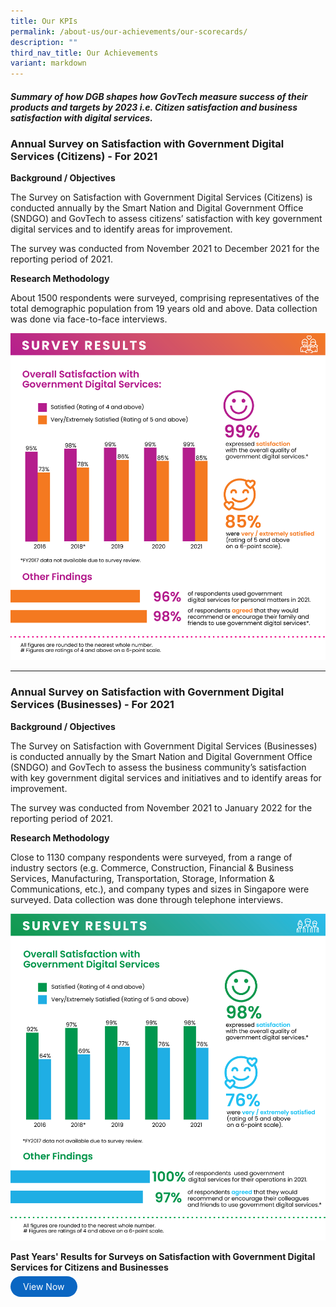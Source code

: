 ```yaml
---
title: Our KPIs
permalink: /about-us/our-achievements/our-scorecards/
description: ""
third_nav_title: Our Achievements
variant: markdown
---
```

##### Summary of how DGB shapes how GovTech measure success of their products and targets by 2023 i.e. Citizen satisfaction and business satisfaction with digital services.

### Annual Survey on Satisfaction with Government Digital Services (Citizens) - For 2021

**Background / Objectives**

The Survey on Satisfaction with Government Digital Services (Citizens) is conducted annually by the Smart Nation and Digital Government Office (SNDGO) and GovTech to assess citizens’ satisfaction with key government digital services and to identify areas for improvement.

The survey was conducted from November 2021 to December 2021 for the reporting period of 2021.

**Research Methodology**

About 1500 respondents were surveyed, comprising representatives of the total demographic population from 19 years old and above. Data collection was done via face-to-face interviews.

![Digital Government Perception Survey 2021 for Citizens by GovTech](/images/our-statistics/Digital-Government-Perception-2021-Citizens.png)


---

### Annual Survey on Satisfaction with Government Digital Services (Businesses) - For 2021

**Background / Objectives**

The Survey on Satisfaction with Government Digital Services (Businesses) is conducted annually by the Smart Nation and Digital Government Office (SNDGO) and GovTech to assess the business community’s satisfaction with key government digital services and initiatives and to identify areas for improvement.

The survey was conducted from November 2021 to January 2022 for the reporting period of 2021.

**Research Methodology**

Close to 1130 company respondents were surveyed, from a range of industry sectors (e.g. Commerce, Construction, Financial &amp; Business Services, Manufacturing, Transportation, Storage, Information &amp; Communications, etc.), and company types and sizes in Singapore were surveyed. Data collection was done through telephone interviews.

![Digital Government Perception Survey 2021 for Business by GovTech](/images/our-statistics/Digital-Government-Perception-2021-Business.png)


**Past Years' Results for Surveys on Satisfaction with Government Digital Services for Citizens and Businesses**

<a href="/digital-government-perception-survey/" target="\_blank" style="background-color: #0A66C2; color: white; text-decoration: none; border-radius: 100px; padding-left: 20px; padding-right: 20px; padding-top:8px; padding-bottom:8px">View Now</a>